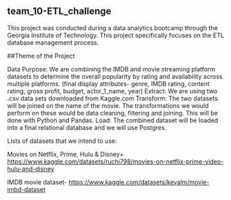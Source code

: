 ## team_10-ETL_challenge
This project was conducted during a data analytics bootcamp through the Georgia Institute of Technology. This project specifically focuses on the ETL database management process. 

##Theme of the Project

Data Purpose: We are combining the IMDB and movie streaming platform datasets to determine the overall popularity by rating and availability across multiple platforms.
(final display attributes- genre, IMDB rating, content rating, gross profit, budget, actor_1_name, year)
Extract: We are using two .csv data sets downloaded from Kaggle.com
Transform: The two datasets will be joined on the name of the movie. The transformations we would perform on these would be data cleaning, filtering and joining. This will be done with Python and Pandas. 
Load: The combined dataset will be loaded into a final relational database and we will use Postgres.

Lists of datasets that we intend to use: 

Movies on Netflix, Prime, Hulu & Disney+
https://www.kaggle.com/datasets/ruchi798/movies-on-netflix-prime-video-hulu-and-disney

IMDB movie dataset-
https://www.kaggle.com/datasets/kevalm/movie-imbd-dataset
